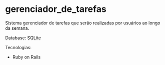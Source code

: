 # gerenciador_de_tarefas
Sistema gerenciador de tarefas que serão realizadas por usuários ao longo da semana.

Database: SQLite

Tecnologias:
  - Ruby on Rails
